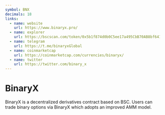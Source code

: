 ```yaml
---
symbol: BNX
decimals: 18
links:
  - name: website
    url: https://www.binaryx.pro/
  - name: explorer
    url: https://bscscan.com/token/0x5b1f874d0b0C5ee17a495CbB70AB8bf64107A3BD
  - name: telegram
    url: https://t.me/binaryxGlobal
  - name: coinmarketcap
    url: https://coinmarketcap.com/currencies/binaryx/
  - name: twitter
    url: https://twitter.com/binary_x
---
```


# BinaryX

BinaryX is a decentralized derivatives contract based on BSC. Users can trade binary options via BinaryX which adopts an improved AMM model.

